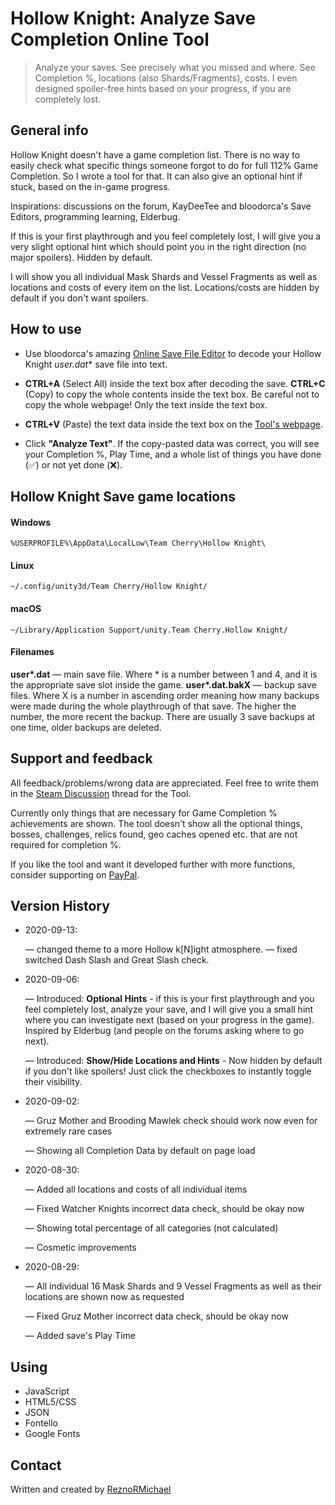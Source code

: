 # Hollow Knight: Analyze Save Completion Online Tool

> Analyze your saves. See precisely what you missed and where. See Completion %, locations (also Shards/Fragments), costs. I even designed spoiler-free hints based on your progress, if you are completely lost.

## General info

Hollow Knight doesn't have a game completion list. There is no way to easily check what specific things someone forgot to do for full 112% Game Completion. So I wrote a tool for that. It can also give an optional hint if stuck, based on the in-game progress.

Inspirations: discussions on the forum, KayDeeTee and bloodorca's Save Editors, programming learning, Elderbug.

If this is your first playthrough and you feel completely lost, I will give you a very slight optional hint which should point you in the right direction (no major spoilers). Hidden by default.

I will show you all individual Mask Shards and Vessel Fragments as well as locations and costs of every item on the list. Locations/costs are hidden by default if you don't want spoilers.

## How to use

* Use bloodorca's amazing [Online Save File Editor](https://bloodorca.github.io/hollow/) to decode your Hollow Knight **user*.dat** save file into text.

* **CTRL+A** (Select All) inside the text box after decoding the save. **CTRL+C** (Copy) to copy the whole contents inside the text box. Be careful not to copy the whole webpage! Only the text inside the text box.

* **CTRL+V** (Paste) the text data inside the text box on the [Tool's webpage](http://reznortech.rf.gd/hollow-knight-completion/).

* Click **"Analyze Text"**. If the copy-pasted data was correct, you will see your Completion %, Play Time, and a whole list of things you have done (✅) or not yet done (❌).

## Hollow Knight Save game locations

#### Windows
`%USERPROFILE%\AppData\LocalLow\Team Cherry\Hollow Knight\`

#### Linux
`~/.config/unity3d/Team Cherry/Hollow Knight/`

#### macOS
`~/Library/Application Support/unity.Team Cherry.Hollow Knight/`

#### Filenames

**user\*.dat** — main save file. Where \* is a number between 1 and 4, and it is the appropriate save slot inside the game.
**user\*.dat.bakX** — backup save files. Where X is a number in ascending order meaning how many backups were made during the whole playthrough of that save. The higher the number, the more recent the backup. There are usually 3 save backups at one time, older backups are deleted.

## Support and feedback

All feedback/problems/wrong data are appreciated. Feel free to write them in the [Steam Discussion](https://steamcommunity.com/sharedfiles/filedetails/?id=2209910193) thread for the Tool.

Currently only things that are necessary for Game Completion % achievements are shown. The tool doesn't show all the optional things, bosses, challenges, relics found, geo caches opened etc. that are not required for completion %.

If you like the tool and want it developed further with more functions, consider supporting on [PayPal](https://www.paypal.me/ReznoRMichael).

## Version History

* 2020-09-13:

  — changed theme to a more Hollow k[N]ight atmosphere.
  — fixed switched Dash Slash and Great Slash check.

* 2020-09-06:

  — Introduced: **Optional Hints** - if this is your first playthrough and you feel completely lost, analyze your save, and I will give you a small hint where you can investigate next (based on your progress in the game). Inspired by Elderbug (and people on the forums asking where to go next).

  — Introduced: **Show/Hide Locations and Hints** - Now hidden by default if you don't like spoilers! Just click the checkboxes to instantly toggle their visibility.

* 2020-09-02:

  — Gruz Mother and Brooding Mawlek check should work now even for extremely rare cases

  — Showing all Completion Data by default on page load

* 2020-08-30:

  — Added all locations and costs of all individual items

  — Fixed Watcher Knights incorrect data check, should be okay now

  — Showing total percentage of all categories (not calculated)

  — Cosmetic improvements

* 2020-08-29:

  — All individual 16 Mask Shards and 9 Vessel Fragments as well as their locations are shown now as requested

  — Fixed Gruz Mother incorrect data check, should be okay now

  — Added save's Play Time

## Using

* JavaScript
* HTML5/CSS
* JSON
* Fontello
* Google Fonts

## Contact

Written and created by [ReznoRMichael](https://github.com/ReznoRMichael)
